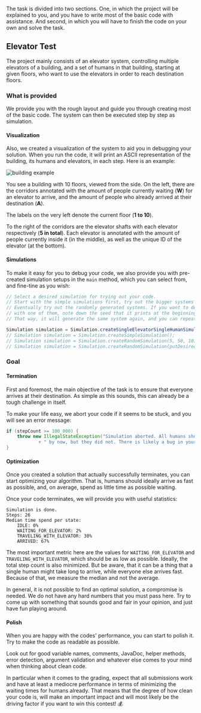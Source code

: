 The task is divided into two sections. One, in which the project will be explained to you,
and you have to write most of the basic code with assistance. And second, in which you will have
to finish the code on your own and solve the task.

## Elevator Test

The project mainly consists of an elevator system, controlling multiple elevators of a building,
and a set of humans in that building, starting at given floors, who want to use the
elevators in order to reach destination floors.

### What is provided

We provide you with the rough layout and guide you through creating most of the basic code.
The system can then be executed step by step as simulation.

#### Visualization

Also, we created a visualization of the system to aid you in debugging your solution.
When you run the code, it will print an ASCII representation of the building,
its humans and elevators, in each step. Here is an example:

![building example](https://i.imgur.com/sukCTyX.png)

You see a building with 10 floors, viewed from the side. On the left, there are the corridors
annotated with the amount of people currently waiting (**W**) for an elevator to arrive, and the
amount of people who already arrived at their destination (**A**).

The labels on the very left denote the current floor (**1 to 10**).

To the right of the corridors are the elevator shafts with each elevator respectively (**5 in total**).
Each elevator is annotated with the amount of people currently inside it (in the middle),
as well as the unique ID of the elevator (at the bottom).

#### Simulations

To make it easy for you to debug your code, we also provide you with pre-created simulation
setups in the `main` method, which you can select from, and fine-tine as you wish:

```java
// Select a desired simulation for trying out your code.
// Start with the simple simulations first, try out the bigger systems once you got it working.
// Eventually try out the randomly generated systems. If you want to debug a problem you encountered
// with one of them, note down the seed that it prints at the beginning and then use the variant that takes this seed.
// That way, it will generate the same system again, and you can repeat the test.

Simulation simulation = Simulation.createSingleElevatorSingleHumanSimulation();
// Simulation simulation = Simulation.createSimpleSimulation();
// Simulation simulation = Simulation.createRandomSimulation(5, 50, 10);
// Simulation simulation = Simulation.createRandomSimulation(putDesiredSeedHere, 5, 50, 10);
```

### Goal

#### Termination

First and foremost, the main objective of the task is to ensure that everyone arrives at their destination.
As simple as this sounds, this can already be a tough challenge in itself.

To make your life easy, we abort your code if it seems to be stuck, and you will see an error message:

```java
if (stepCount >= 100_000) {
    throw new IllegalStateException("Simulation aborted. All humans should have arrived"
            + " by now, but they did not. There is likely a bug in your code.");
}
```

#### Optimization

Once you created a solution that actually successfully terminates, you can start optimizing your algorithm.
That is, humans should ideally arrive as fast as possible, and, on average,
spend as little time as possible waiting.

Once your code terminates, we will provide you with useful statistics:

```
Simulation is done.
Steps: 26
Median time spend per state:
	IDLE: 0%
	WAITING_FOR_ELEVATOR: 2%
	TRAVELING_WITH_ELEVATOR: 30%
	ARRIVED: 67%
```

The most important metric here are the values for `WAITING_FOR_ELEVATOR` and
`TRAVELING_WITH_ELEVATOR`, which should be as low as possible. Ideally, the total step count is
also minimized. But be aware, that it can be a thing that a single human might take long to arrive,
while everyone else arrives fast. Because of that, we measure the median and not the average. 

In general, it is not possible to find an optimal solution, a compromise is needed.
We do not have any hard numbers that you must pass here. Try to come up with something that
sounds good and fair in your opinion, and just have fun playing around.

#### Polish

When you are happy with the codes' performance, you can start to polish it.
Try to make the code as readable as possible.

Look out for good variable names, comments, JavaDoc, helper methods, error detection, argument
validation and whatever else comes to your mind when thinking about clean code.

In particular when it comes to the grading, expect that all submissions work and have at least a
mediocre performance in terms of minimizing the waiting times for humans already.
That means that the degree of how clean your code is, will make an important impact and will
most likely be the driving factor if you want to win this contest! 💰
